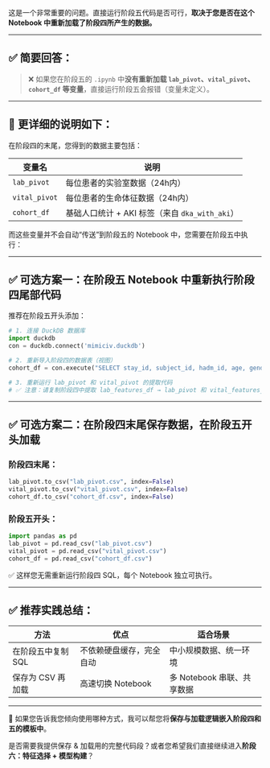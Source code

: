 这是一个非常重要的问题。直接运行阶段五代码是否可行，**取决于您是否在这个 Notebook 中重新加载了阶段四所产生的数据。**

---

## ✅ 简要回答：

> ❌ 如果您在阶段五的 `.ipynb` 中**没有重新加载 `lab_pivot`、`vital_pivot`、`cohort_df` 等变量**，直接运行阶段五会报错（变量未定义）。

---

## 🧠 更详细的说明如下：

在阶段四的末尾，您得到的数据主要包括：

| 变量名           | 说明                                 |
| ------------- | ---------------------------------- |
| `lab_pivot`   | 每位患者的实验室数据（24h内）                   |
| `vital_pivot` | 每位患者的生命体征数据（24h内）                  |
| `cohort_df`   | 基础人口统计 + AKI 标签（来自 `dka_with_aki`） |

而这些变量并不会自动“传送”到阶段五的 Notebook 中，您需要在阶段五中执行：

---

## ✅ 可选方案一：在阶段五 Notebook 中重新执行阶段四尾部代码

推荐在阶段五开头添加：

```python
# 1. 连接 DuckDB 数据库
import duckdb
con = duckdb.connect('mimiciv.duckdb')

# 2. 重新导入阶段四的数据表（视图）
cohort_df = con.execute("SELECT stay_id, subject_id, hadm_id, age, gender, aki_label FROM dka_with_aki").df()

# 3. 重新运行 lab_pivot 和 vital_pivot 的提取代码
# ✅ 注意：请复制阶段四中提取 lab_features_df → lab_pivot 和 vital_features_df → vital_pivot 的完整代码
```

---

## ✅ 可选方案二：在阶段四末尾保存数据，在阶段五开头加载

### 阶段四末尾：

```python
lab_pivot.to_csv("lab_pivot.csv", index=False)
vital_pivot.to_csv("vital_pivot.csv", index=False)
cohort_df.to_csv("cohort_df.csv", index=False)
```

### 阶段五开头：

```python
import pandas as pd
lab_pivot = pd.read_csv("lab_pivot.csv")
vital_pivot = pd.read_csv("vital_pivot.csv")
cohort_df = pd.read_csv("cohort_df.csv")
```

✅ 这样您无需重新运行阶段四 SQL，每个 Notebook 独立可执行。

---

## ✅ 推荐实践总结：

| 方法          | 优点            | 适合场景               |
| ----------- | ------------- | ------------------ |
| 在阶段五中复制 SQL | 不依赖硬盘缓存，完全自动  | 中小规模数据、统一环境        |
| 保存为 CSV 再加载 | 高速切换 Notebook | 多 Notebook 串联、共享数据 |

---

📩 如果您告诉我您倾向使用哪种方式，我可以帮您将**保存与加载逻辑嵌入阶段四和五的模板中**。

是否需要我提供保存 & 加载用的完整代码段？或者您希望我们直接继续进入**阶段六：特征选择 + 模型构建**？

